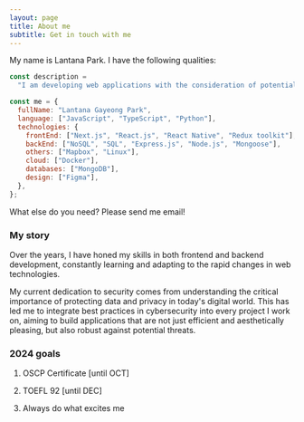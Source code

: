 ```yaml
---
layout: page
title: About me
subtitle: Get in touch with me
---
```


My name is Lantana Park. I have the following qualities:

```javascript
const description =
  "I am developing web applications with the consideration of potential threats.";

const me = {
  fullName: "Lantana Gayeong Park",
  language: ["JavaScript", "TypeScript", "Python"],
  technologies: {
    frontEnd: ["Next.js", "React.js", "React Native", "Redux toolkit"],
    backEnd: ["NoSQL", "SQL", "Express.js", "Node.js", "Mongoose"],
    others: ["Mapbox", "Linux"],
    cloud: ["Docker"],
    databases: ["MongoDB"],
    design: ["Figma"],
  },
};
```

What else do you need? Please send me email!

### My story

Over the years, I have honed my skills in both frontend and backend development, constantly learning and adapting to the rapid changes in web technologies.

My current dedication to security comes from understanding the critical importance of protecting data and privacy in today's digital world. This has led me to integrate best practices in cybersecurity into every project I work on, aiming to build applications that are not just efficient and aesthetically pleasing, but also robust against potential threats.

### 2024 goals

1. OSCP Certificate [until OCT]

2. TOEFL 92 [until DEC]

3. Always do what excites me
